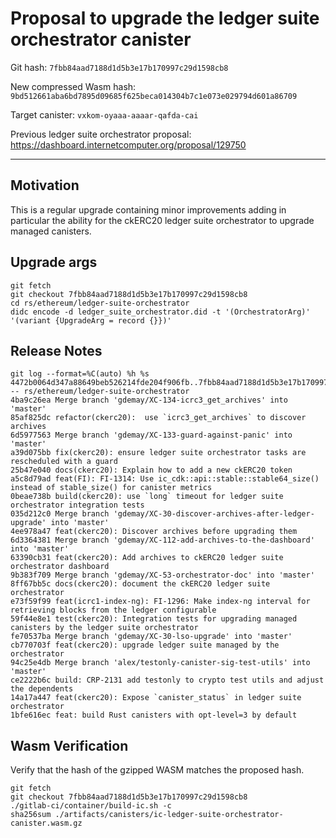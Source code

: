 # Proposal to upgrade the ledger suite orchestrator canister

Git hash: `7fbb84aad7188d1d5b3e17b170997c29d1598cb8`

New compressed Wasm hash: `9bd512661aba6bd7895d09685f625beca014304b7c1e073e029794d601a86709`

Target canister: `vxkom-oyaaa-aaaar-qafda-cai`

Previous ledger suite orchestrator proposal: https://dashboard.internetcomputer.org/proposal/129750

---

## Motivation

This is a regular upgrade containing minor improvements adding in particular the ability for the ckERC20 ledger suite
orchestrator to upgrade managed canisters.

## Upgrade args

```
git fetch
git checkout 7fbb84aad7188d1d5b3e17b170997c29d1598cb8
cd rs/ethereum/ledger-suite-orchestrator
didc encode -d ledger_suite_orchestrator.did -t '(OrchestratorArg)' '(variant {UpgradeArg = record {}})'
```

## Release Notes

```
git log --format=%C(auto) %h %s 4472b0064d347a88649beb526214fde204f906fb..7fbb84aad7188d1d5b3e17b170997c29d1598cb8 -- rs/ethereum/ledger-suite-orchestrator
4ba9c26ea Merge branch 'gdemay/XC-134-icrc3_get_archives' into 'master'
85af825dc refactor(ckerc20):  use `icrc3_get_archives` to discover archives
6d5977563 Merge branch 'gdemay/XC-133-guard-against-panic' into 'master'
a39d075bb fix(ckerc20): ensure ledger suite orchestrator tasks are rescheduled with a guard
25b47e040 docs(ckerc20): Explain how to add a new ckERC20 token
a5c8d79ad feat(FI): FI-1314: Use ic_cdk::api::stable::stable64_size() instead of stable_size() for canister metrics
0beae738b build(ckerc20): use `long` timeout for ledger suite orchestrator integration tests
035d212c0 Merge branch 'gdemay/XC-30-discover-archives-after-ledger-upgrade' into 'master'
4ee978a47 feat(ckerc20): Discover archives before upgrading them
6d3364381 Merge branch 'gdemay/XC-112-add-archives-to-the-dashboard' into 'master'
63390cb31 feat(ckerc20): Add archives to ckERC20 ledger suite orchestrator dashboard
9b383f709 Merge branch 'gdemay/XC-53-orchestrator-doc' into 'master'
8ff67bb5c docs(ckerc20): document the ckERC20 ledger suite orchestrator
e73f59f99 feat(icrc1-index-ng): FI-1296: Make index-ng interval for retrieving blocks from the ledger configurable
59f44e8e1 test(ckerc20): Integration tests for upgrading managed canisters by the ledger suite orchestrator
fe70537ba Merge branch 'gdemay/XC-30-lso-upgrade' into 'master'
cb770703f feat(ckerc20): upgrade ledger suite managed by the orchestrator
94c25e4db Merge branch 'alex/testonly-canister-sig-test-utils' into 'master'
ce2222b6c build: CRP-2131 add testonly to crypto test utils and adjust the dependents
14a17a447 feat(ckerc20): Expose `canister_status` in ledger suite orchestrator
1bfe616ec feat: build Rust canisters with opt-level=3 by default
 ```

## Wasm Verification

Verify that the hash of the gzipped WASM matches the proposed hash.

```
git fetch
git checkout 7fbb84aad7188d1d5b3e17b170997c29d1598cb8
./gitlab-ci/container/build-ic.sh -c
sha256sum ./artifacts/canisters/ic-ledger-suite-orchestrator-canister.wasm.gz
```
